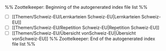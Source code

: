 %% Zoottelkeeper: Beginning of the autogenerated index file list  %%
- [ ]  [[Themen/Schweiz-EU/Lernkarteien Schweiz-EU|Lernkarteien Schweiz-EU]]
- [ ]  [[Themen/Schweiz-EU/Repetition Schweiz-EU|Repetition Schweiz-EU]]
- [ ]  [[Themen/Schweiz-EU/Übersicht vonSchweiz-EU|Übersicht vonSchweiz-EU]]
%% Zoottelkeeper: End of the autogenerated index file list  %%
